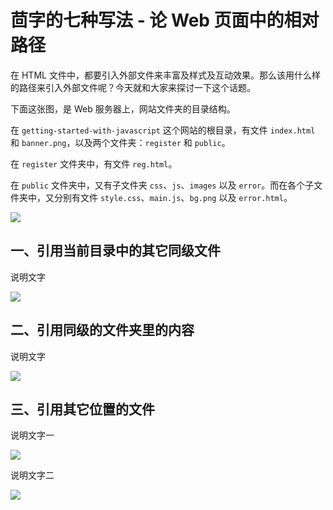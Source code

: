 # 茴字的七种写法 - 论 Web 页面中的相对路径

在 HTML 文件中，都要引入外部文件来丰富及样式及互动效果。那么该用什么样的路径来引入外部文件呢？今天就和大家来探讨一下这个话题。

下面这张图，是 Web 服务器上，网站文件夹的目录结构。

在 `getting-started-with-javascript` 这个网站的根目录，有文件 `index.html` 和 `banner.png`，以及两个文件夹：`register` 和 `public`。

在 `register` 文件夹中，有文件 `reg.html`。

在 `public` 文件夹中，又有子文件夹 `css`、`js`、`images` 以及 `error`。而在各个子文件夹中，又分别有文件 `style.css`、`main.js`、`bg.png` 以及 `error.html`。

![](https://raw.githubusercontent.com/Dream4ever/Pics/master/relative-path-in-web-page_01.png)

## 一、引用当前目录中的其它同级文件

说明文字

![](https://raw.githubusercontent.com/Dream4ever/Pics/master/relative-path-in-web-page_03.png)

## 二、引用同级的文件夹里的内容

说明文字

![](https://raw.githubusercontent.com/Dream4ever/Pics/master/relative-path-in-web-page_02.png)

## 三、引用其它位置的文件

说明文字一

![](https://raw.githubusercontent.com/Dream4ever/Pics/master/relative-path-in-web-page_04.png)

说明文字二

![](https://raw.githubusercontent.com/Dream4ever/Pics/master/relative-path-in-web-page_05.png)